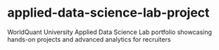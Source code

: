 # applied-data-science-lab-project
WorldQuant University Applied Data Science Lab portfolio showcasing hands-on projects and advanced analytics for recruiters
